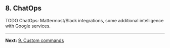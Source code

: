 ## 8. ChatOps

TODO ChatOps: Mattermost/Slack integrations, some additional intelligence with Google services.

---

**Next:** [9. Custom commands](09-custom-commands)
